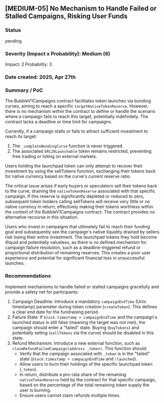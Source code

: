 ## [MEDIUM-05] No Mechanism to Handle Failed or Stalled Campaigns, Risking User Funds

### Status

pending

### Severity (Impact x Probability): Medium (6)

Impact: 2
Probability: 3

### Date created: 2025, Apr 27th

### Summary / PoC

The BubbleV1Campaigns contract facilitates token launches via bonding curves, aiming to reach a specific `targetNativeTokenReserve`. However, there is no mechanism within the contract to define or handle the scenario where a campaign fails to reach this target, potentially indefinitely. The contract lacks a deadline or time limit for campaigns.

Currently, if a campaign stalls or fails to attract sufficient investment to reach its target:

1. The `_completeBondingCurve` function is never triggered.
2. The associated `ERC20Launchable` token remains restricted, preventing free trading or listing on external markets.

Users holding the launchpad token can only attempt to recover their investment by using the sellTokens function, exchanging their tokens back for native currency based on the curve's current reserve ratio.

The critical issue arises if early buyers or speculators sell their tokens back to the curve, draining the `nativeTokenReserve` associated with that specific campaign. If this reserve is significantly depleted or reduced to zero, subsequent token holders calling sellTokens will receive very little or no native currency in return, effectively making their tokens worthless within the context of the BubbleV1Campaigns contract. The contract provides no alternative recourse in this situation.

Users who invest in campaigns that ultimately fail to reach their funding goal and subsequently see the campaign's native liquidity drained by sellers risk losing their entire investment. The launchpad tokens they hold become illiquid and potentially valueless, as there is no defined mechanism for campaign failure resolution, such as a deadline-triggered refund or proportional distribution of remaining reserves. This creates a poor user experience and potential for significant financial loss in unsuccessful launches.

### Recommendations

Implement mechanisms to handle failed or stalled campaigns gracefully and provide a safety net for participants:

1. Campaign Deadline: Introduce a mandatory `campaignEndTime` (Unix timestamp) parameter during token creation (`createToken`). This defines a clear end date for the fundraising period.
2. Failure State: If `block.timestamp > campaignEndTime` and the campaign's launched status is still false (meaning the target was not met), the campaign should enter a "failed" state. Buying (`buyTokens`) and potentially selling (`sellTokens` via the curve) should be disabled in this state.
3. Refund Mechanism: Introduce a new external function, such as `claimRefundFailedCampaign(address _token)`. This function should:
   - Verify that the campaign associated with `_token` is in the "failed" state (`block.timestamp > campaignEndTime` and `!launched`).
   - Allow users to burn their holdings of the specific launchpad token (`_token`).
   - In return, distribute a pro-rata share of the remaining `nativeTokenReserve` held by the contract for that specific campaign, based on the percentage of the total remaining token supply the user is burning.
   - Ensure users cannot claim refunds multiple times.

